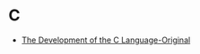 # C

* [The Development of the C Language-Original](https://www.nokia.com/bell-labs/about/dennis-m-ritchie/chist.pdf)
